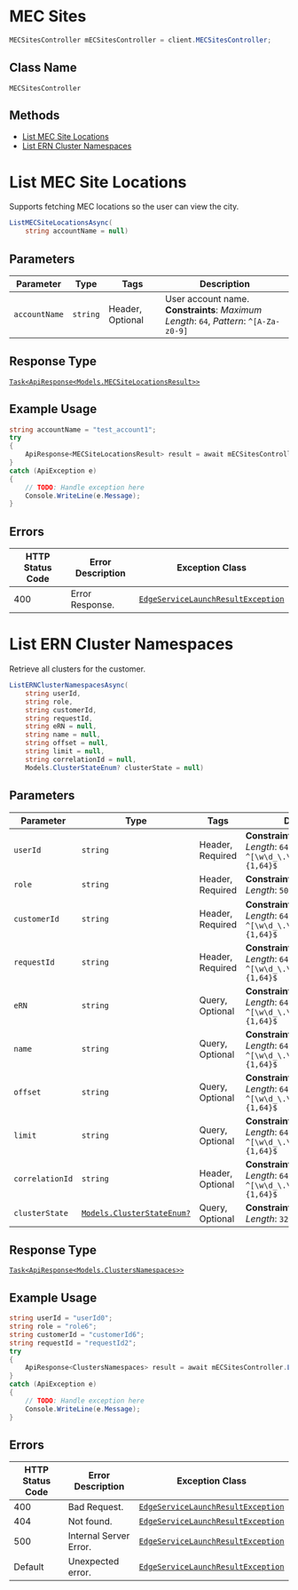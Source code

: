 # MEC Sites

```csharp
MECSitesController mECSitesController = client.MECSitesController;
```

## Class Name

`MECSitesController`

## Methods

* [List MEC Site Locations](../../doc/controllers/mec-sites.md#list-mec-site-locations)
* [List ERN Cluster Namespaces](../../doc/controllers/mec-sites.md#list-ern-cluster-namespaces)


# List MEC Site Locations

Supports fetching MEC locations so the user can view the city.

```csharp
ListMECSiteLocationsAsync(
    string accountName = null)
```

## Parameters

| Parameter | Type | Tags | Description |
|  --- | --- | --- | --- |
| `accountName` | `string` | Header, Optional | User account name.<br>**Constraints**: *Maximum Length*: `64`, *Pattern*: `^[A-Za-z0-9]` |

## Response Type

[`Task<ApiResponse<Models.MECSiteLocationsResult>>`](../../doc/models/mec-site-locations-result.md)

## Example Usage

```csharp
string accountName = "test_account1";
try
{
    ApiResponse<MECSiteLocationsResult> result = await mECSitesController.ListMECSiteLocationsAsync(accountName);
}
catch (ApiException e)
{
    // TODO: Handle exception here
    Console.WriteLine(e.Message);
}
```

## Errors

| HTTP Status Code | Error Description | Exception Class |
|  --- | --- | --- |
| 400 | Error Response. | [`EdgeServiceLaunchResultException`](../../doc/models/edge-service-launch-result-exception.md) |


# List ERN Cluster Namespaces

Retrieve all clusters for the customer.

```csharp
ListERNClusterNamespacesAsync(
    string userId,
    string role,
    string customerId,
    string requestId,
    string eRN = null,
    string name = null,
    string offset = null,
    string limit = null,
    string correlationId = null,
    Models.ClusterStateEnum? clusterState = null)
```

## Parameters

| Parameter | Type | Tags | Description |
|  --- | --- | --- | --- |
| `userId` | `string` | Header, Required | **Constraints**: *Maximum Length*: `64`, *Pattern*: `^[\w\d_\.\#\$\%\|^\&\*\@\!\-]{1,64}$` |
| `role` | `string` | Header, Required | **Constraints**: *Maximum Length*: `500` |
| `customerId` | `string` | Header, Required | **Constraints**: *Maximum Length*: `64`, *Pattern*: `^[\w\d_\.\#\$\%\|^\&\*\@\!\-]{1,64}$` |
| `requestId` | `string` | Header, Required | **Constraints**: *Maximum Length*: `64`, *Pattern*: `^[\w\d_\.\#\$\%\|^\&\*\@\!\-]{1,64}$` |
| `eRN` | `string` | Query, Optional | **Constraints**: *Maximum Length*: `64`, *Pattern*: `^[\w\d_\.\#\$\%\|^\&\*\@\!\-]{1,64}$` |
| `name` | `string` | Query, Optional | **Constraints**: *Maximum Length*: `64`, *Pattern*: `^[\w\d_\.\#\$\%\|^\&\*\@\!\-]{1,64}$` |
| `offset` | `string` | Query, Optional | **Constraints**: *Maximum Length*: `64`, *Pattern*: `^[\w\d_\.\#\$\%\|^\&\*\@\!\-]{1,64}$` |
| `limit` | `string` | Query, Optional | **Constraints**: *Maximum Length*: `64`, *Pattern*: `^[\w\d_\.\#\$\%\|^\&\*\@\!\-]{1,64}$` |
| `correlationId` | `string` | Header, Optional | **Constraints**: *Maximum Length*: `64`, *Pattern*: `^[\w\d_\.\#\$\%\|^\&\*\@\!\-]{1,64}$` |
| `clusterState` | [`Models.ClusterStateEnum?`](../../doc/models/cluster-state-enum.md) | Query, Optional | **Constraints**: *Maximum Length*: `32` |

## Response Type

[`Task<ApiResponse<Models.ClustersNamespaces>>`](../../doc/models/clusters-namespaces.md)

## Example Usage

```csharp
string userId = "userId0";
string role = "role6";
string customerId = "customerId6";
string requestId = "requestId2";
try
{
    ApiResponse<ClustersNamespaces> result = await mECSitesController.ListERNClusterNamespacesAsync(userId, role, customerId, requestId, null, null, null, null, null, null);
}
catch (ApiException e)
{
    // TODO: Handle exception here
    Console.WriteLine(e.Message);
}
```

## Errors

| HTTP Status Code | Error Description | Exception Class |
|  --- | --- | --- |
| 400 | Bad Request. | [`EdgeServiceLaunchResultException`](../../doc/models/edge-service-launch-result-exception.md) |
| 404 | Not found. | [`EdgeServiceLaunchResultException`](../../doc/models/edge-service-launch-result-exception.md) |
| 500 | Internal Server Error. | [`EdgeServiceLaunchResultException`](../../doc/models/edge-service-launch-result-exception.md) |
| Default | Unexpected error. | [`EdgeServiceLaunchResultException`](../../doc/models/edge-service-launch-result-exception.md) |

